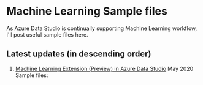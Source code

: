 # Machine Learning Sample files

As Azure Data Studio is continually supporting Machine Learning workflow, I'll post useful sample files here.

## Latest updates (in descending order)
1. [Machine Learning Extension (Preview) in Azure Data Studio](https://docs.microsoft.com/en-us/sql/azure-data-studio/machine-learning-extension?view=sql-server-ver15#:~:text=%20Machine%20Learning%20extension%20%28preview%29%20for%20Azure%20Data,the%20settings%20for%20the%20Machine%20Learning...%20More%20) May 2020\
Sample files: 
